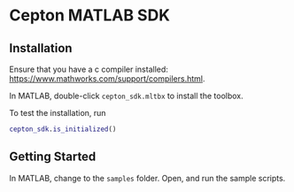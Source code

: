 # Cepton MATLAB SDK

## Installation

Ensure that you have a c compiler installed: <https://www.mathworks.com/support/compilers.html>.

In MATLAB, double-click `cepton_sdk.mltbx` to install the toolbox.

To test the installation, run

```matlab
cepton_sdk.is_initialized()
```

## Getting Started

In MATLAB, change to the `samples` folder. Open, and run the sample scripts.
